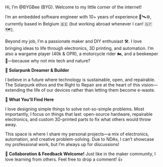 Hi, I’m @BYGBee (BYG). Welcome to my little corner of the internet!

I’m an embedded software engineer with 10+ years of experience 🚀🛰️⚙️, currently based in Belgium 🇧🇪 (but working abroad whenever I can! 🇬🇫 🗺️).

Beyond my job, I’m a passionate maker and DIY enthusiast 🛠️. I love bringing ideas to life through electronics, 3D printing, and automation. I’m also a wargame player (40k & OPR), a motorcycle rider 🏍️, and a beekeeper 🐝—because why not mix tech and nature?

<b>🌱 Solarpunk Dreamer & Builder</b>

I believe in a future where technology is sustainable, open, and repairable. The Solarpunk ethos and the Right to Repair are at the heart of this vision—extending the life of our devices rather than letting them become e-waste.

<b>🔧 What You’ll Find Here</b>

I love designing simple things to solve not-so-simple problems. Most importantly, I focus on things that last: open-source hardware, repairable electronics, and custom 3D-printed parts to fix what others would throw away.

This space is where I share my personal projects—a mix of electronics, automation, and creative problem-solving. Due to NDAs, I can’t showcase my professional work, but I’m always up for discussions!

<b>💬 Collaboration & Feedback Welcome!</b> Just like in the maker community, I love learning from others. Feel free to drop a comment! 👍

<!---
BYGBee/BYGBee is a ✨ special ✨ repository because its `README.md` (this file) appears on your GitHub profile.
You can click the Preview link to take a look at your changes.
--->
